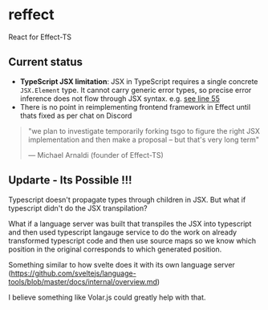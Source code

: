 # reffect
React for Effect-TS

## Current status
- **TypeScript JSX limitation**: JSX in TypeScript requires a single concrete `JSX.Element` type. It cannot carry generic error types, so precise error inference does not flow through JSX syntax.
e.g. [see line 55](https://github.com/ToliaGuy/reffect/blob/main/src/main.tsx#L55)
- There is no point in reimplementing frontend framework in Effect until thats fixed as per chat on Discord
> "we plan to investigate temporarily forking tsgo to figure the right JSX implementation and then make a proposal – but that's very long term"
>
> — Michael Arnaldi (founder of Effect-TS)

## Updarte - Its Possible !!!
Typescript doesn't propagate types through children in JSX. But what if typescript didn't do the JSX transpilation?

What if a language server was built that transpiles the JSX into typescript and then used typescript langauge service
to do the work on already transformed typescript code and then use source maps so we know which position in the original corresponds to which generated position.

Something similar to how svelte does it with its own language server (https://github.com/sveltejs/language-tools/blob/master/docs/internal/overview.md)

I believe something like Volar.js could greatly help with that.
